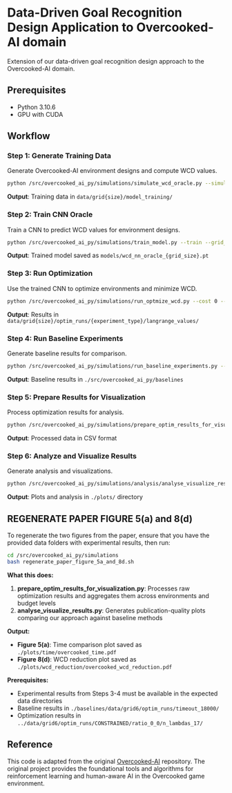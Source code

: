 # Data-Driven Goal Recognition Design Application to Overcooked-AI domain

Extension of our data-driven goal recognition design approach to the Overcooked-AI domain.

## Prerequisites

- Python 3.10.6
- GPU with CUDA

## Workflow

### Step 1: Generate Training Data

Generate Overcooked-AI environment designs and compute WCD values.

```bash
python /src/overcooked_ai_py/simulations/simulate_wcd_oracle.py --simulation-type random --max_grid_size 6
```

**Output**: Training data in `data/grid{size}/model_training/`

### Step 2: Train CNN Oracle

Train a CNN to predict WCD values for environment designs.

```bash
python /src/overcooked_ai_py/simulations/train_model.py --train --grid_size 6
```

**Output**: Trained model saved as `models/wcd_nn_oracle_{grid_size}.pt`


### Step 3: Run Optimization

Use the trained CNN to optimize environments and minimize WCD.

```bash
python /src/overcooked_ai_py/simulations/run_optmize_wcd.py --cost 0 --start_index 0 --max_grid_size 6 --experiment_label test --optimality OPTIMAL --experiment_type CONSTRAINED
```

**Output**: Results in `data/grid{size}/optim_runs/{experiment_type}/langrange_values/`

### Step 4: Run Baseline Experiments

Generate baseline results for comparison.

```bash
python /src/overcooked_ai_py/simulations/run_baseline_experiments.py --cost 10 --max_grid_size 6 --experiment_label test --experiment_type GREEDY_TRUE_WCD --optimality OPTIMAL --start_index 0 --timeout_seconds 18000 --ratio 1_3
```

**Output**: Baseline results in `./src/overcooked_ai_py/baselines`

### Step 5: Prepare Results for Visualization

Process optimization results for analysis.

```bash
python /src/overcooked_ai_py/simulations/prepare_optim_results_for_visualization.py
```

**Output**: Processed data in CSV format

### Step 6: Analyze and Visualize Results

Generate analysis and visualizations.

```bash
python /src/overcooked_ai_py/simulations/analysis/analyse_visualize_results.py
```

**Output**: Plots and analysis in `./plots/` directory

## REGENERATE PAPER FIGURE 5(a) and 8(d)

To regenerate the two figures from the paper, ensure that you have the provided data folders with experimental results, then run:

```bash
cd /src/overcooked_ai_py/simulations
bash regenerate_paper_figure_5a_and_8d.sh
```

**What this does:**
1. **prepare_optim_results_for_visualization.py**: Processes raw optimization results and aggregates them across environments and budget levels
2. **analyse_visualize_results.py**: Generates publication-quality plots comparing our approach against baseline methods

**Output:**
- **Figure 5(a)**: Time comparison plot saved as `./plots/time/overcooked_time.pdf`
- **Figure 8(d)**: WCD reduction plot saved as `./plots/wcd_reduction/overcooked_wcd_reduction.pdf`

**Prerequisites:**
- Experimental results from Steps 3-4 must be available in the expected data directories
- Baseline results in `./baselines/data/grid6/optim_runs/timeout_18000/`
- Optimization results in `../data/grid6/optim_runs/CONSTRAINED/ratio_0_0/n_lambdas_17/`


## Reference

This code is adapted from the original [Overcooked-AI](https://github.com/HumanCompatibleAI/human_aware_rl) repository. The original project provides the foundational tools and algorithms for reinforcement learning and human-aware AI in the Overcooked game environment.

